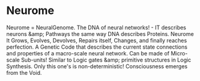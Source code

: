 # Neurome
Neurome = NeuralGenome. The DNA of neural networks! - IT describes neurons &amp;amp; Pathways the same way DNA describes Proteins. Neurome It Grows, Evolves, Devolves, Repairs itself, Changes, and finally reaches perfection. A Genetic Code that describes the current state connections and properties of a macro-scale neural network. Can be made of Micro-scale Sub-units! Similar to Logic gates &amp;amp; primitive structures in Logic Synthesis. Only this one's is non-deterministic! Consciousness emerges from the Void.
